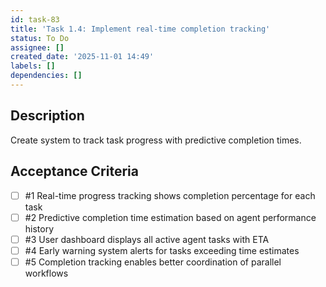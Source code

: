 ```yaml
---
id: task-83
title: 'Task 1.4: Implement real-time completion tracking'
status: To Do
assignee: []
created_date: '2025-11-01 14:49'
labels: []
dependencies: []
---
```


## Description

<!-- SECTION:DESCRIPTION:BEGIN -->
Create system to track task progress with predictive completion times.
<!-- SECTION:DESCRIPTION:END -->

## Acceptance Criteria
<!-- AC:BEGIN -->
- [ ] #1 Real-time progress tracking shows completion percentage for each task
- [ ] #2 Predictive completion time estimation based on agent performance history
- [ ] #3 User dashboard displays all active agent tasks with ETA
- [ ] #4 Early warning system alerts for tasks exceeding time estimates
- [ ] #5 Completion tracking enables better coordination of parallel workflows
<!-- AC:END -->
